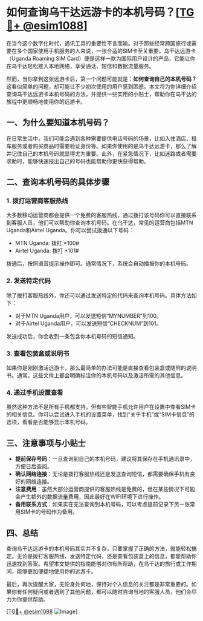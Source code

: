 # 如何查询乌干达远游卡的本机号码？[[TG💪+ @esim1088](https://t.me/s/esim1088)]

在当今这个数字化时代，通讯工具的重要性不言而喻。对于那些经常跨国旅行或需要在多个国家使用手机服务的人来说，一张合适的SIM卡至关重要。乌干达远游卡（Uganda Roaming SIM Card）便是这样一款为国际用户设计的产品，它能让你在乌干达轻松接入本地网络，享受通话、短信和数据流量服务。

然而，当你拿到这张远游卡后，第一个问题可能就是：**如何查询自己的本机号码？** 这看似简单的问题，却可能让不少初次使用的用户感到困惑。本文将为你详细介绍查询乌干达远游卡本机号码的方法，并提供一些实用的小贴士，帮助你在乌干达的旅程中更顺畅地使用你的远游卡。

## 一、为什么要知道本机号码？

在日常生活中，我们可能会遇到各种需要提供电话号码的场景，比如入住酒店、租车服务或者购买商品时需要验证身份等。如果你使用的是乌干达远游卡，那么了解并记住自己的本机号码就显得尤为重要。此外，在紧急情况下，比如迷路或者需要求助时，能够快速报出自己的号码也能帮助你更快获得帮助。

## 二、查询本机号码的具体步骤

### 1. **拨打运营商客服热线**

大多数移动运营商都会提供一个免费的客服热线，通过拨打该号码你可以直接联系到客服人员，他们可以帮助你查询本机号码。在乌干达，常见的运营商包括MTN Uganda和Airtel Uganda。你可以尝试拨通以下号码：

- MTN Uganda: 拨打 *100#
- Airtel Uganda: 拨打 *101#

拨通后，按照语音提示操作即可。通常情况下，系统会自动播报你的本机号码。

### 2. **发送特定代码**

除了拨打客服热线外，你还可以通过发送特定的代码来查询本机号码。具体方法如下：

- 对于MTN Uganda用户，可以发送短信“MYNUMBER”到100。
- 对于Airtel Uganda用户，可以发送短信“CHECKNUM”到101。

发送成功后，你会收到一条包含你本机号码的短信通知。

### 3. **查看包装盒或说明书**

如果你是刚刚激活远游卡，那么最简单的办法可能是直接查看包装盒或随附的说明书。通常，这些文件上都会明确标注你的本机号码以及激活所需的其他信息。

### 4. **通过手机设置查看**

虽然这种方法不是所有手机都支持，但有些智能手机允许用户在设置中查看SIM卡的相关信息。你可以尝试进入手机的设置菜单，找到“关于手机”或“SIM卡信息”的选项，看看是否能够显示本机号码。

## 三、注意事项与小贴士

- **提前保存号码**：一旦查询到自己的本机号码，建议将其保存在手机通讯录中，方便日后查阅。
- **确认网络连接**：无论是拨打客服热线还是发送查询短信，都需要确保手机有良好的网络连接。
- **注意费用**：虽然大部分运营商提供的客服热线是免费的，但在某些情况下可能会产生额外的数据流量费用，因此最好在WIFI环境下进行操作。
- **备用联系方式**：如果实在无法查询到本机号码，可以考虑提前记录下另一张常用SIM卡的号码作为备用。

## 四、总结

查询乌干达远游卡的本机号码其实并不复杂，只要掌握了正确的方法，就能轻松搞定。无论是拨打客服热线、发送特定代码，还是查看包装盒上的信息，都能帮助你迅速找到答案。希望本文提供的指南能够对你有所帮助，在乌干达的旅行或工作期间，能够更加便捷地使用你的远游卡。

最后，再次提醒大家，无论身处何地，保持对个人信息的关注都是非常重要的。如果你有任何疑问或者遇到了其他问题，都可以随时咨询当地的客服人员，他们会尽力为你提供帮助。

[[TG💪+ @esim1088](https://t.me/s/esim1088) ![Image](https://i.postimg.cc/4NQfJmqS/Snipaste-2025-05-13-00-14-12.png)]
